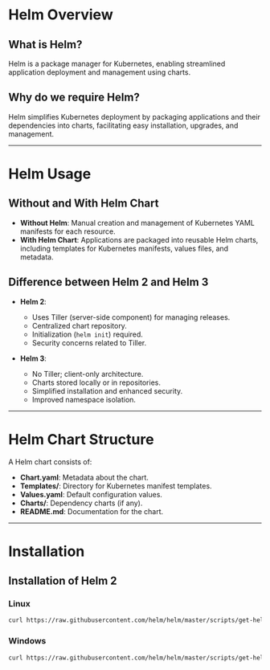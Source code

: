 # Helm Overview

## What is Helm?
Helm is a package manager for Kubernetes, enabling streamlined application deployment and management using charts.

## Why do we require Helm?
Helm simplifies Kubernetes deployment by packaging applications and their dependencies into charts, facilitating easy installation, upgrades, and management.

---

# Helm Usage

## Without and With Helm Chart
- **Without Helm**: Manual creation and management of Kubernetes YAML manifests for each resource.
- **With Helm Chart**: Applications are packaged into reusable Helm charts, including templates for Kubernetes manifests, values files, and metadata.

## Difference between Helm 2 and Helm 3
- **Helm 2**:
  - Uses Tiller (server-side component) for managing releases.
  - Centralized chart repository.
  - Initialization (`helm init`) required.
  - Security concerns related to Tiller.
  
- **Helm 3**:
  - No Tiller; client-only architecture.
  - Charts stored locally or in repositories.
  - Simplified installation and enhanced security.
  - Improved namespace isolation.

---

# Helm Chart Structure

A Helm chart consists of:

- **Chart.yaml**: Metadata about the chart.
- **Templates/**: Directory for Kubernetes manifest templates.
- **Values.yaml**: Default configuration values.
- **Charts/**: Dependency charts (if any).
- **README.md**: Documentation for the chart.

---

# Installation

## Installation of Helm 2

### Linux
```bash
curl https://raw.githubusercontent.com/helm/helm/master/scripts/get-helm-2 | bash
```
### Windows
```bash
curl https://raw.githubusercontent.com/helm/helm/master/scripts/get-helm-2 | bash
```
